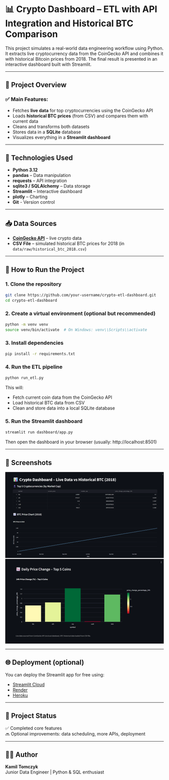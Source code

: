 # 📊 Crypto Dashboard – ETL with API Integration and Historical BTC Comparison

This project simulates a real-world data engineering workflow using Python. It extracts live cryptocurrency data from the CoinGecko API and combines it with historical Bitcoin prices from 2018. The final result is presented in an interactive dashboard built with Streamlit.

---

## 🚀 Project Overview

### ✅ Main Features:

- Fetches **live data** for top cryptocurrencies using the CoinGecko API
- Loads **historical BTC prices** (from CSV) and compares them with current data
- Cleans and transforms both datasets
- Stores data in a **SQLite** database
- Visualizes everything in a **Streamlit dashboard**

---

## 🔧 Technologies Used

- **Python 3.12**
- **pandas** – Data manipulation
- **requests** – API integration
- **sqlite3 / SQLAlchemy** – Data storage
- **Streamlit** – Interactive dashboard
- **plotly** – Charting
- **Git** - Version control

---

## 📥 Data Sources

- **[CoinGecko API](https://www.coingecko.com/en/api)** – live crypto data
- **CSV File** – simulated historical BTC prices for 2018 (in `data/raw/historical_btc_2018.csv`)

---

## 🧪 How to Run the Project

### 1. Clone the repository

```bash
git clone https://github.com/your-username/crypto-etl-dashboard.git
cd crypto-etl-dashboard
```

### 2. Create a virtual environment (optional but recommended)

```bash
python -m venv venv
source venv/bin/activate  # On Windows: venv\\Scripts\\activate
```

### 3. Install dependencies

```bash
pip install -r requirements.txt
```

### 4. Run the ETL pipeline

```bash
python run_etl.py
```

This will:

- Fetch current coin data from the CoinGecko API
- Load historical BTC data from CSV
- Clean and store data into a local SQLite database

### 5. Run the Streamlit dashboard

```bash
streamlit run dashboard/app.py
```

Then open the dashboard in your browser (usually: http://localhost:8501)

---

## 📸 Screenshots

<img src="img/dashboard_1.png"/>
<img src="img/dashboard_2.png"/>

---

## 🌐 Deployment (optional)

You can deploy the Streamlit app for free using:

- [Streamlit Cloud](https://streamlit.io/cloud)
- [Render](https://render.com)
- [Heroku](https://heroku.com)

---

## 📌 Project Status

✅ Completed core features  
🔜 Optional improvements: data scheduling, more APIs, deployment

---

## 🙋‍♂️ Author

**Kamil Tomczyk**  
Junior Data Engineer | Python & SQL enthusiast
